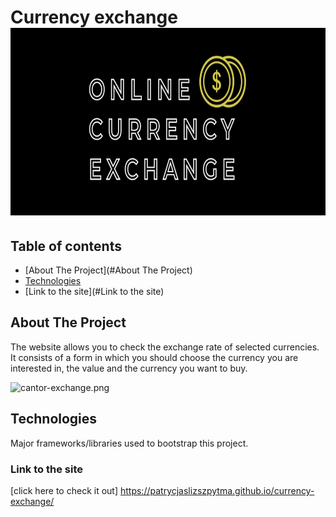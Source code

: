 # Currency exchange <img src="./images/KANTOR.png"  height="300">

## Table of contents
* [About The Project](#About The Project)
* [Technologies](#Technologies)
* [Link to the site](#Link to the site)

## About The Project
The website allows you to check the exchange rate of selected currencies.
It consists of a form in which you should choose the currency you are interested in, the value and the currency you want to buy.

![cantor-exchange.png](https://i.postimg.cc/Hkygg0fP/cantor-exchange.png)


## Technologies
Major frameworks/libraries used to bootstrap this project. 

### Link to the site
[click here to check it out] https://patrycjaslizszpytma.github.io/currency-exchange/

